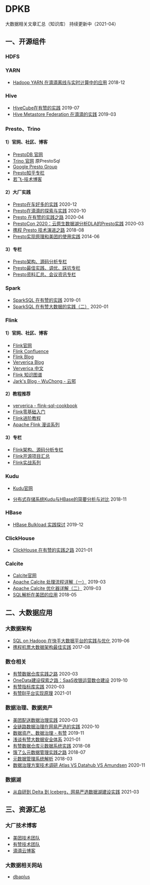 # DPKB
大数据相关文章汇总（知识库）
持续更新中（2021-04）





## 一、开源组件


### HDFS








### YARN
- [Hadoop YARN 在滴滴离线与实时计算中的应用](https://blog.didiyun.com/index.php/2018/12/11/hadoop-yarn/)    2018-12









### Hive
- [HiveCube在有赞的实践](https://tech.youzan.com/cube/)    2019-07
- [Hive Metastore Federation 在滴滴的实践](https://blog.didiyun.com/index.php/2019/03/25/hive-metastore-federation/)    2019-03










### Presto、Trino

#### 1）官网、社区、博客
- [PrestoDB 官网](https://prestodb.io/)
- [Trino 官网](https://trino.io/)     原PrestoSql
- [Google Presto Group](https://groups.google.com/g/presto-users)
- [Presto知乎专栏](https://www.zhihu.com/column/presto-cn)
- [若飞-技术博客](http://armsword.com/archives/)


#### 2）大厂实践
- [Presto在车好多的实践](https://mp.weixin.qq.com/s/Bmqv54sVZgTqQ82I_RfmsA)    2020-12
- [Presto在滴滴的探索与实践](https://zhuanlan.zhihu.com/p/266162270)    2020-10
- [Presto 在有赞的实践之路](https://tech.youzan.com/presto-zai-you-zan-de-shi-jian-zhi-lu/)    2020-04
- [PrestoCon 2020：云原生数据湖分析DLA的Presto实践](https://zhuanlan.zhihu.com/p/260784762)    2020-03
- [携程 Presto 技术演进之路](https://zhuanlan.zhihu.com/p/41538472)    2018-08
- [Presto实现原理和美团的使用实践](https://tech.meituan.com/2014/06/16/presto.html)    2014-06


#### 3）专栏
- [Presto架构、源码分析专栏](columns/presto/Presto架构、源码分析专栏.md)
- [Presto最佳实践、调优、踩坑专栏](columns/presto/Presto最佳实践、调优、踩坑专栏.md)
- [Presto资料汇总、会议资讯专栏](columns/presto/Presto资料汇总、会议资讯专栏.md)









### Spark
- [SparkSQL 在有赞的实践](https://tech.youzan.com/sparksql-in-youzan/)    2019-01
- [SparkSQL 在有赞大数据的实践（二）](https://tech.youzan.com/sparksql-in-youzan-2/)    2020-01










### Flink
#### 1）官网、社区、博客
- [Flink官网](https://flink.apache.org/)
- [Flink Confluence](https://cwiki.apache.org/confluence/display/FLINK/)
- [Flink Blog](https://flink.apache.org/blog/)
- [Ververica Blog](https://www.ververica.com/blog?hsLang=en) 
- [Ververica 中文](https://ververica.cn/developers-resources/)
- [Flink 知识图谱](https://ververica.cn/wp-content/uploads/2020/03/Apache-Flink-Stateful-Computations-over-Data-Streams.pdf)
- [Jark's Blog - WuChong - 云邪](http://wuchong.me/)

#### 2）教程推荐
- [ververica - flink-sql-cookbook](https://github.com/ververica/flink-sql-cookbook/)
- [Flink零基础入门](columns/flink/Flink零基础入门.md)
- [Flink进阶教程](columns/flink/Flink进阶教程.md)
- [Apache Flink 漫谈系列](columns/flink/Apache%20Flink%20漫谈系列.md)


#### 3）专栏
- [Flink架构、源码分析专栏](columns/flink/Flink架构、源码分析专栏.md)
- [Flink开源项目汇总](columns/flink/Flink开源项目汇总.md)
- [Flink实战系列](columns/flink/Flink实战系列.md)









### Kudu
- [Kudu官网](https://kudu.apache.org/)

- [分布式存储系统Kudu与HBase的简要分析与对比](https://sq.163yun.com/blog/article/198870236065431552)    2018-11






### HBase
- [HBase Bulkload 实践探讨](https://tech.youzan.com/hbase-bulkloadshi-practice/)    2019-12








### ClickHouse

- [ClickHouse 在有赞的实践之路](https://tech.youzan.com/clickhouse-zai-you-zan-de-shi-jian-zhi-lu/)    2021-01








### Calcite
- [Calcite官网](http://calcite.incubator.apache.org/)
- [Apache Calcite 处理流程详解（一）](https://matt33.com/2019/03/07/apache-calcite-process-flow/)    2019-03
- [Apache Calcite 优化器详解（二）](https://matt33.com/2019/03/17/apache-calcite-planner/)    2019-03
- [SQL解析在美团的应用](https://tech.meituan.com/2018/05/20/sql-parser-used-in-mtdp.html)    2018-05





## 二、大数据应用


### 大数据架构
- [SQL on Hadoop 在快手大数据平台的实践与优化](https://www.infoq.cn/article/BN9cJjg1t-QSWE6fqkoR)    2019-06
- [携程机票大数据架构最佳实践](https://dbaplus.cn/news-73-1420-1.html)    2017-08







### 数仓相关
- [有赞数据仓库实践之路](https://tech.youzan.com/dw-in-youzan/)    2020-03
- [OneData建设探索之路：SaaS收银运营数仓建设](https://tech.meituan.com/2019/10/17/meituan-saas-data-warehouse.html)    2019-10
- [有赞指标库实践](https://tech.youzan.com/you-zan-zhi-biao-ku-shi-jian/)    2020-03
- [有赞BI平台实现原理](https://tech.youzan.com/principle-on-bi-platform/)    2021-01







### 数据治理、数据资产
- [美团配送数据治理实践](https://tech.meituan.com/2020/03/12/delivery-data-governance.html)    2020-03
- [全链路数据治理在网易严选的实践](https://www.infoq.cn/article/FOV6aEWRGNOfhD91YVcr)    2020-10
- [数据资产、数据治理 - 有赞](https://tech.youzan.com/shu-ju-zi-chan-zan-zhi-zhi-li/)    2019-11
- [浅谈有赞大数据安全体系](https://tech.youzan.com/you-zan-da-shu-ju-an-quan-ti-xi-jian-she-shi-jian/)    2021-01
- [有赞数据仓库元数据系统实践](https://tech.youzan.com/youzan-metadata/)    2018-08
- [饿了么元数据管理实践之路](https://dbaplus.cn/news-73-2143-1.html)    2018-07
- [元数据管理系统解析](https://mp.weixin.qq.com/s?src=11&timestamp=1618555532&ver=3011&signature=j7T-s05mGRylTpswE-bYnmXDzbFtKd4lIoCHtDtcCJumP0JSKmxVg7iuZyu*aoZYu6ahwagxByeYoNnzIOPDsO5lVAyjrXKY3vRGLR99J9YlbW1Vlv6vtTfSOzCfeMnU&new=1)    2018-03
- [数据治理方案技术调研 Atlas VS Datahub VS Amundsen](https://cloud.tencent.com/developer/article/1746714)    2020-11







### 数据湖
- [从自研到 Delta 到 Iceberg，网易严选数据湖建设实践](https://www.infoq.cn/article/SJr7sHxxVBczcl5ArCiF)    2021-03








## 三、资源汇总

### 大厂技术博客
- [美团技术团队](https://tech.meituan.com/)
- [有赞技术团队](https://tech.youzan.com/)
- [滴滴云博客](https://blog.didiyun.com/)






### 大数据相关网站
- [dbaplus](https://dbaplus.cn/)








